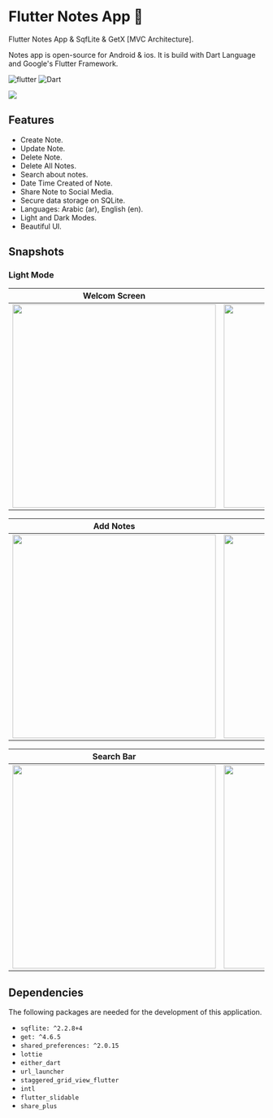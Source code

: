 # Flutter Notes App 📝
Flutter Notes App & SqfLite & GetX [MVC Architecture].

Notes app is open-source for Android & ios. It is build with Dart Language and Google's Flutter Framework.


![flutter](https://img.shields.io/badge/Flutter-Framework-green?logo=flutter)
![Dart](https://img.shields.io/badge/Dart-Language-blue?logo=dart)


<img src="https://github.com/hussenMk/notes_app_sqflite/assets/82022968/f073c09d-5318-438c-b779-8cfa6439617a" />

## Features
- Create Note.
- Update Note.
- Delete Note.
- Delete All Notes.
- Search about notes.
- Date Time Created of Note.
- Share Note to Social Media.
- Secure data storage on SQLite.
- Languages: Arabic (ar), English (en).
- Light and Dark Modes.
- Beautiful UI.


## Snapshots
### Light Mode
| Welcom Screen | Home Screen | Drawer |
|------|-------|-------|
|<img src="https://github.com/hussenMk/notes_app_sqflite/assets/82022968/5a949150-325a-47c9-af76-94e38b3c9358" width="400">|<img src="https://github.com/hussenMk/notes_app_sqflite/assets/82022968/23db9e4d-c978-4ca8-97c6-bd88d2049108" width="400">|<img src="https://github.com/hussenMk/notes_app_sqflite/assets/82022968/1b2d963d-68c0-40d8-93d8-1dde587fc021" width="400">|

| Add Notes | Edit Notes| Delete Dialog |
|------|-------|-------|
|<img src="https://github.com/hussenMk/notes-app-sqflite-getx/assets/82022968/8456ab27-7bc5-4c0f-b125-d1d1627bedd0" width="400">|<img src="https://github.com/hussenMk/notes-app-sqflite-getx/assets/82022968/4bc6a7ef-7c3d-451d-8687-9e86a9b24ca0" width="400">|<img src="https://github.com/hussenMk/notes-app-sqflite-getx/assets/82022968/d4c10722-dd88-4f0d-87f7-85b2705ed305" width="400">|



| Search Bar | Share Notes| 
|------|-------|
|<img src="https://github.com/hussenMk/notes_app_sqflite/assets/82022968/bea0824c-c330-4146-99c7-dd59ba9ac41e" width="400">|<img src="https://github.com/hussenMk/notes_app_sqflite/assets/82022968/e89bea1e-30c0-4311-9d8a-928a7904ffac" width="400">|<img 




## Dependencies
The following packages are needed for the development of this application.
- `sqflite: ^2.2.8+4`  
- `get: ^4.6.5`
- `shared_preferences: ^2.0.15`
- `lottie`
- `either_dart`
- `url_launcher`
- `staggered_grid_view_flutter`
- `intl`
- `flutter_slidable`
- `share_plus`


